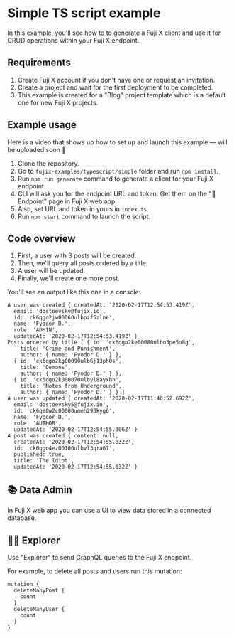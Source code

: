 # Simple TS script example

In this example, you'll see how to to generate a Fuji X client and use it for CRUD operations within your Fuji X endpoint.

## Requirements

1. Create Fuji X account if you don't have one or request an invitation.
2. Create a project and wait for the first deployment to be completed.
3. This example is created for a "Blog" project template which is a default one for new Fuji X projects.

## Example usage

Here is a video that shows up how to set up and launch this example — will be uploaded soon 🙌

1. Clone the repository.
2. Go to `fujix-examples/typescript/simple` folder and run `npm install`.
3. Run `npm run generate` command to generate a client for your Fuji X endpoint.
4. CLI will ask you for the endpoint URL and token. Get them on the "🚀 Endpoint" page in Fuji X web app.
5. Also, set URL and token in yours in `index.ts`.
6. Run `npm start` command to launch the script.

## Code overview

1. First, a user with 3 posts will be created.
2. Then, we'll query all posts ordered by a title.
3. A user will be updated.
4. Finally, we'll create one more post.

You'll see an output like this one in a console:

```
A user was created { createdAt: '2020-02-17T12:54:53.419Z',
  email: 'dostoevsky@fujix.io',
  id: 'ck6qgo2jw00060ulbpzf5zlne',
  name: 'Fyodor D.',
  role: 'ADMIN',
  updatedAt: '2020-02-17T12:54:53.419Z' }
Posts ordered by title [ { id: 'ck6qgo2ke00080ulbo3pe5o8g',
    title: 'Crime and Punishment',
    author: { name: 'Fyodor D.' } },
  { id: 'ck6qgo2kg00090ulb6j13ph0s',
    title: 'Demons',
    author: { name: 'Fyodor D.' } },
  { id: 'ck6qgo2k000070ulbyl8ayxhn',
    title: 'Notes from Underground',
    author: { name: 'Fyodor D.' } } ]
A user was updated { createdAt: '2020-02-17T11:40:52.692Z',
  email: 'dostoevsky5@fujix.io',
  id: 'ck6qe0w2c00000umeh293kyg6',
  name: 'Fyodor D.',
  role: 'AUTHOR',
  updatedAt: '2020-02-17T12:54:55.306Z' }
A post was created { content: null,
  createdAt: '2020-02-17T12:54:55.832Z',
  id: 'ck6qgo4ez00100ulbvl3qra67',
  published: true,
  title: 'The Idiot',
  updatedAt: '2020-02-17T12:54:55.832Z' }
```

## 📚 Data Admin

In Fuji X web app you can use a UI to view data stored in a connected database.

## 🏄‍♂️ Explorer 

Use "Explorer" to send GraphQL queries to the Fuji X endpoint.

For example, to delete all posts and users run this mutation:

```
mutation {
  deleteManyPost {
    count
  }
  deleteManyUser {
    count
  }
}
```
